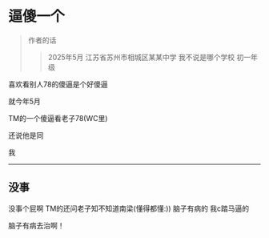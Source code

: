 # 逼傻一个

> 作者的话
> 
> > 2025年5月
> > 江苏省苏州市相城区某某中学
> > 我不说是哪个学校
> > 初一年级

喜欢看别人78的傻逼是个好傻逼

就今年5月

TM的一个傻逼看老子78(WC里)

还说他是同

我

---

## 没事

没事个屁啊
TM的还问老子知不知道南梁(懂得都懂:))
脑子有病的
我c踏马逼的

脑子有病去治啊！
